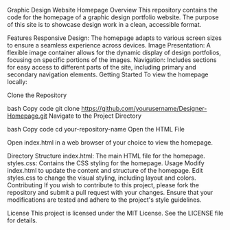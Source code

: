 Graphic Design Website Homepage
Overview
This repository contains the code for the homepage of a graphic design portfolio website. The purpose of this site is to showcase design work in a clean, accessible format.

Features
Responsive Design: The homepage adapts to various screen sizes to ensure a seamless experience across devices.
Image Presentation: A flexible image container allows for the dynamic display of design portfolios, focusing on specific portions of the images.
Navigation: Includes sections for easy access to different parts of the site, including primary and secondary navigation elements.
Getting Started
To view the homepage locally:

Clone the Repository

bash
Copy code
git clone https://github.com/yourusername/Designer-Homepage.git
Navigate to the Project Directory

bash
Copy code
cd your-repository-name
Open the HTML File

Open index.html in a web browser of your choice to view the homepage.

Directory Structure
index.html: The main HTML file for the homepage.
styles.css: Contains the CSS styling for the homepage.
Usage
Modify index.html to update the content and structure of the homepage.
Edit styles.css to change the visual styling, including layout and colors.
Contributing
If you wish to contribute to this project, please fork the repository and submit a pull request with your changes. Ensure that your modifications are tested and adhere to the project's style guidelines.

License
This project is licensed under the MIT License. See the LICENSE file for details.
